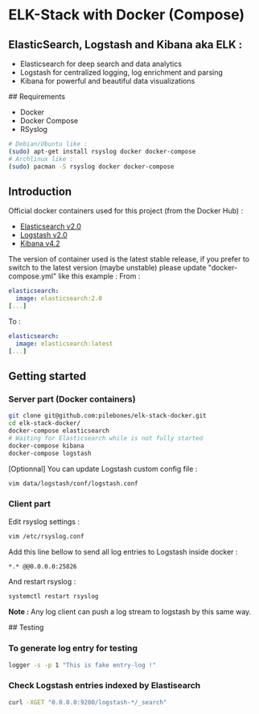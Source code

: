 # ELK-Stack with Docker (Compose)

## ElasticSearch, Logstash and Kibana aka ELK : 

- Elasticsearch for deep search and data analytics
- Logstash for centralized logging, log enrichment and parsing
- Kibana for powerful and beautiful data visualizations

## Requirements

- Docker
- Docker Compose
- RSyslog

```bash
# Debian/Ubuntu like :
(sudo) apt-get install rsyslog docker docker-compose
# Archlinux like :
(sudo) pacman -S rsyslog docker docker-compose
```

## Introduction

Official docker containers used for this project (from the Docker Hub) :
- [Elasticsearch v2.0](https://hub.docker.com/_/elasticsearch/ "Elasticsearch v2.0 sur DockerHub")
- [Logstash v2.0](https://hub.docker.com/_/logstash/ "Logstash v2.0 sur DockerHub")
- [Kibana v4.2](https://hub.docker.com/_/kibana/ "Kibana v4.2 sur DockerHub")

The version of container used is the latest stable release, if you prefer to switch to the latest version (maybe unstable)  please update "docker-compose.yml" like this example :
From : 
```yml
elasticsearch:
  image: elasticsearch:2.0
[...]
```

To : 
```yml
elasticsearch:
  image: elasticsearch:latest
[...]
```

## Getting started

### Server part (Docker containers)
```bash
git clone git@github.com:pilebones/elk-stack-docker.git
cd elk-stack-docker/
docker-compose elasticsearch
# Waiting for Elasticsearch while is not fully started
docker-compose kibana
docker-compose logstash
```
[Optionnal] You can update Logstash custom config file :
```bash
vim data/logstash/conf/logstash.conf
```

### Client part

Edit rsyslog settings :
```bash
vim /etc/rsyslog.conf
```

Add this line bellow to send all log entries to Logstash inside docker :
```bash
*.* @@0.0.0.0:25826
```
And restart rsyslog :
```bash
systemctl restart rsyslog
```

__Note :__ Any log client can push a log stream to logstash by this same way.

## Testing

### To generate log entry for testing
```bash
logger -s -p 1 "This is fake entry-log !"
```

### Check Logstash entries indexed by Elastisearch
```bash
curl -XGET "0.0.0.0:9200/logstash-*/_search"
```

